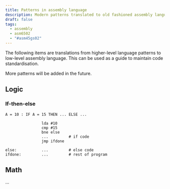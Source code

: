 ```yaml
---
title: Patterns in assembly language
description: Modern patterns translated to old fashioned assembly language.
draft: false
tags:
  - assembly
  - asm6502
  - "#asm45gs02"
---
```

The following items are translations from higher-level language patterns to low-level  assembly language. This can be used as a guide to maintain code standardisation.

More patterns will be added in the future.

## Logic

### If-then-else

`A = 10 : IF A = 15 THEN ... ELSE ...`

```asm6502
				lda #10
				cmp #15
				bne else
				...         # if code
				jmp ifdone

else:           ...         # else code
ifdone:         ...         # rest of program
```



## Math

...
